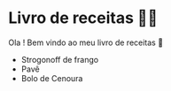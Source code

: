 # Livro de receitas :woman_cook:

Ola ! Bem vindo ao meu livro de receitas :wave:

- Strogonoff de frango
- Pavê
- Bolo de Cenoura 
